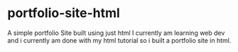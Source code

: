 # portfolio-site-html
A simple portfolio Site built using just html
I currently am learning web dev and i currently am done with my html tutorial so i built a portfolio site in html.

